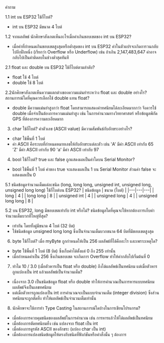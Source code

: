คำถาม

1.1  int บน ESP32 ใช้กี่ไบต์?
- int บน ESP32 มีขนาด 4 ไบต์

1.2 จากผลลัพธ์ นักศึกษาสังเกตเห็นอะไรเมื่อค่าเกินขอบเขตของ int บน ESP32?
- เมื่อค่าที่กำหนดเกินขอบเขตสูงสุดหรือต่ำสุดของ int บน ESP32 ค่าในตัวแปรจะเกิดการวนกลับไปอีกฝั่งหนึ่ง (เรียกว่า Overflow หรือ Underflow) เช่น ถ้าเกิน 2,147,483,647 ค่าอาจกลับไปเป็นค่าติดลบในช่วงต่ำสุดทันที

2.1 float และ double บน ESP32 ใช้กี่ไบต์ตามลำดับ?
- float ใช้ 4 ไบต์
- double ใช้ 8 ไบต์

2.2นักศึกษาสังเกตเห็นความแตกต่างของความแม่นยำระหว่าง float และ double อย่างไร? สถานการณ์ใดที่คุณควรเลือกใช้ double แทน float?
- double มีความแม่นยำสูงกว่า float โดยสามารถแสดงค่าทศนิยมได้ละเอียดมากกว่า จึงควรใช้ double เมื่อจำเป็นต้องการความแม่นยำสูง เช่น ในการคำนวณทางวิทยาศาสตร์ หรือข้อมูลพิกัด GPS ที่ต้องการความละเอียดมาก

3. char ใช้กี่ไบต์? ค่าตัวเลข (ASCII value) มีความสัมพันธ์กับอักขระอย่างไร?
- char ใช้พื้นที่ 1 ไบต์
- ค่า ASCII คือระบบที่กำหนดหมายเลขให้กับอักขระแต่ละตัว เช่น 'A' มีค่า ASCII เท่ากับ 65 'Z' มีค่า ASCII เท่ากับ 90 'a' มีค่า ASCII เท่ากับ 97

4. bool ใช้กี่ไบต์? true และ false ถูกแสดงผลเป็นค่าใดบน Serial Monitor?
- bool ใช้พื้นที่ 1 ไบต์ ค่าของ true จะแสดงผลเป็น 1 บน Serial Monitor ส่วนค่า false จะแสดงผลเป็น 0

5.1 ชนิดข้อมูลจำนวนเต็มแต่ละชนิด (long, long long, unsigned int, unsigned long, unsigned long long) ใช้กี่ไบต์บน ESP32?
     | ชนิดข้อมูล	 | ขนาด (ไบต์) |
     |---|---|---|
     | long | 4 |
     | long long	| 8 |
     | unsigned int	 | 4 |
     | unsigned long		| 4 |
     | unsigned long long			| 8 |
     
     
5.2 บน ESP32, long มีขอบเขตเท่ากับ int หรือไม่? ชนิดข้อมูลใดที่คุณจะใช้หากต้องการเก็บค่าจำนวนเต็มบวกที่ใหญ่ที่สุด?
- เท่ากัน โดยทั้งคู่มีขนาด 4 ไบต์ (32 บิต)
- ใช้ชนิดข้อมูล unsigned long long ซึ่งเป็นจำนวนเต็มบวกขนาด 64 บิตที่มีขอบเขตสูงสุด

6. byte ใช้กี่ไบต์? เมื่อ myByte ถูกกำหนดให้เป็น 256 ผลลัพธ์ที่ได้คืออะไร และเพราะเหตุใด?
- byte ใช้พื้นที่ 1 ไบต์ (8 บิต) ซึ่งเก็บค่าได้ตั้งแต่ 0 ถึง 255 เท่านั้น
- เมื่อกำหนดค่าเป็น 256 ซึ่งเกินขอบเขต จะเกิดการ Overflow ทำให้ค่ากลับไปเริ่มต้นที่ 0

7. ทำไม 10 / 3.0 (เมื่อตัวหารเป็น float หรือ double) ถึงได้ผลลัพธ์เป็นทศนิยม แต่เมื่อตัวหารถูกแปลงเป็น int แล้วผลลัพธ์เป็นจำนวนเต็ม?
- เนื่องจาก 3.0 เป็นชนิดข้อมูล float หรือ double ทำให้การคำนวณเป็นการหารแบบทศนิยม ผลลัพธ์จึงเป็นเลขทศนิยม
- แต่เมื่อตัวหารถูกแปลงเป็น int การคำนวณจะเป็นแบบจำนวนเต็ม (integer division) ซึ่งส่วนทศนิยมจะถูกตัดทิ้ง ทำให้ผลลัพธ์เป็นจำนวนเต็มเท่านั้น

8. นักศึกษาจะใช้การทำ Type Casting ในสถานการณ์ใดบ้างในการเขียนโปรแกรม?
- เมื่อต้องการควบคุมชนิดของผลลัพธ์ในการคำนวณ เช่น การหารแล้วให้ได้ผลลัพธ์เป็นทศนิยม
- เมื่อต้องการตัดทศนิยมทิ้ง เช่น แปลงจาก float เป็น int
- เมื่อต้องการดูรหัส ASCII ของอักขระ (แปลง char เป็น int)
- เมื่อต้องการแปลงชนิดข้อมูลให้ตรงกับชนิดที่ฟังก์ชันหรือคำสั่งนั้น ๆ ต้องการ
